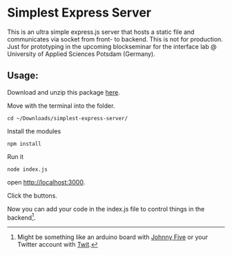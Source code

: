 Simplest Express Server
=======================

This is an ultra simple express.js server that hosts a static file and communicates via socket from front- to backend. This is not for production. Just for prototyping in the upcoming blockseminar for the interface lab @ University of Applied Sciences Potsdam (Germany).    

## Usage:

Download and unzip this package [here][download].  

Move with the terminal into the folder.  

    cd ~/Downloads/simplest-express-server/

Install the modules

    npm install

Run it 

    node index.js

open [http://localhost:3000][host].  

Click the buttons.  

Now you can add your code in the index.js file to control things in the backend[^1].  

<!-- footnotes -->

[^1]: Might be something like an arduino board with [Johnny Five][j5] or your Twitter account with [Twit][twit]. 

<!-- links -->

[download]: https://github.com/FH-Potsdam/controlling-hue/archive/master.zip
[host]: http://localhost:3000
[twit]: https://github.com/ttezel/twit
[j5]: https://github.com/rwaldron/johnny-five